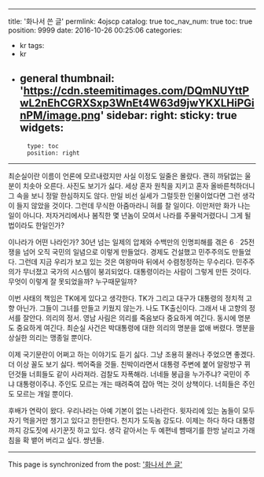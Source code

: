 
---
title: '화나서 쓴 글'
permlink: 4ojscp
catalog: true
toc_nav_num: true
toc: true
position: 9999
date: 2016-10-26 00:25:06
categories:
- kr
tags:
- kr
- general
thumbnail: 'https://cdn.steemitimages.com/DQmNUYttPwL2nEhCGRXSxp3WnEt4W63d9jwYKXLHiPGinPM/image.png'
sidebar:
    right:
        sticky: true
widgets:
    -
        type: toc
        position: right
---


최순실이란 이름이 언론에 모르내렸지만 사실 이정도 일줄은 몰랐다. 괜히 까닭없는 울분이 치솟아 오른다. 사진도 보기가 싫다. 세상 혼자 원칙을 지키고 혼자 올바른척하더니 그 속을 보니 정말 한심하지도 않다. 만일 비선 실세가 그럴듯한 인물이었다면 그런 생각이 들지 않았을 것이다. 그런데 무식한 아줌마라니 혀를 찰 일이다. 이만저만 화가 나는 일이 아니다. 저자거리에서나 봄직한 몇 년놈이 모여서 나라를 주물럭거렸다니 그게 될법이라도 한일인가? 

이나라가 어떤 나라인가? 30년 넘는 일제의 압제와 수백만의 인명피해를 겪은 6ᆞ25전쟁을 넘어 오직 국민의 일념으로 이렇게 만들었다. 경제도 건설했고 민주주의도 만들었다. 그런데 지금 우리가 보고 있는 것은 여왕마마 뒤에서 수렴청정하는 무수리다. 민주주의가 무너졌고 국가의 시스템이 붕괴되었다. 대통령이라는 사람이 그렇게 만든 것이다. 무엇이 이렇게 잘 못되었을까? 누구때문일까?

이번 사태의 책임은 TK에게 있다고 생각한다. TK가 그리고 대구가 대통령의 정치적 고향 아닌가. 그들이 그녀를 만들고 키웠지 않는가. 나도 TK출신이다. 그래서 내 고향의 정서를 잘안다. 의리의 정서. 영남 사림은 의리를 죽음보다 중요하게 여긴다. 동시에 명분도 중요하게 여긴다. 최순실 사건은 박대통령에 대한 의리의 명분을 없애 버렸다. 명분을 상실한 의리는 맹종일 뿐이다. 

이제 국기문란이 어쩌고 하는 이야기도 듣기 싫다. 그냥 조용히 물러나 주었으면 좋겠다. 더 이상 꼴도 보기 싫다. 썩어죽을 것들. 친박이라면서 대통령 주변에 붙어 알랑방구 뀌던것들 너희들도 같이 사라져라. 검찰도 자폭해라. 너네들 봉급을 누가주냐? 국민이 주냐 대통령이주냐. 주인도 모르는 개는 때려죽여 잡아 먹는 것이 상책이다. 너희들은 주인도 모르는 개일 뿐이다. 

후배가 연락이 왔다. 우리나라는 아예 기본이 없는 나라란다. 윗자리에 있는 놈들이 모두 자기 먹을거만 챙기고 있다고 한탄한다. 천지가 도둑놈 강도다. 이제는 하다 하다 대통령까지 강도짓에 사기꾼짓 하고 있다. 생각 같아서는 두 예편네 뺨때기를 한방 날리고 가래침을 확 뱉어 버리고 싶다. 썅년들.

- - -

This page is synchronized from the post: ['화나서 쓴 글'](https://steemit.com/@oldstone/4ojscp)
